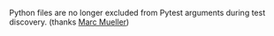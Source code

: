 Python files are no longer excluded from Pytest arguments during test discovery.
(thanks [Marc Mueller](https://github.com/cdce8p/))
